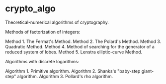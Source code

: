 # crypto_algo
Theoretical-numerical algorithms of cryptography.

Methods of factorization of integers:

Method 1. The Fermat's Method.
Method 2. The Polard's Method.
Method 3. Quadratic Method.
Method 4. Method of searching for the generator of a reduced system of lobes.
Method 5. Lenstra elliptic-curve Method.

Algorithms with discrete logarithms:

Algorithm 1. Primitive algorithm.
Algorithm 2. Shanks's "baby-step giant-step" algorithm.
Algorithm 3. Pollard's rho algorithm.
